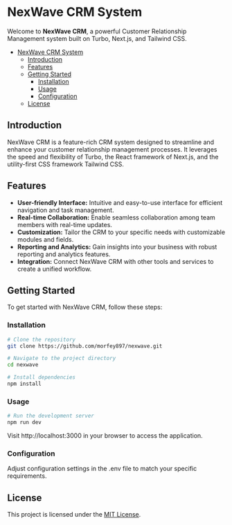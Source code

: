 # NexWave CRM System

Welcome to **NexWave CRM**, a powerful Customer Relationship Management system built on Turbo, Next.js, and Tailwind CSS.

- [NexWave CRM System](#nexwave-crm-system)
  - [Introduction](#introduction)
  - [Features](#features)
  - [Getting Started](#getting-started)
    - [Installation](#installation)
    - [Usage](#usage)
    - [Configuration](#configuration)
  - [License](#license)

## Introduction

NexWave CRM is a feature-rich CRM system designed to streamline and enhance your customer relationship management processes. It leverages the speed and flexibility of Turbo, the React framework of Next.js, and the utility-first CSS framework Tailwind CSS.

## Features

- **User-friendly Interface:** Intuitive and easy-to-use interface for efficient navigation and task management.
- **Real-time Collaboration:** Enable seamless collaboration among team members with real-time updates.
- **Customization:** Tailor the CRM to your specific needs with customizable modules and fields.
- **Reporting and Analytics:** Gain insights into your business with robust reporting and analytics features.
- **Integration:** Connect NexWave CRM with other tools and services to create a unified workflow.

## Getting Started

To get started with NexWave CRM, follow these steps:

### Installation

```bash
# Clone the repository
git clone https://github.com/morfey897/nexwave.git

# Navigate to the project directory
cd nexwave

# Install dependencies
npm install
```

### Usage
```bash
# Run the development server
npm run dev
```
Visit http://localhost:3000 in your browser to access the application.

### Configuration
Adjust configuration settings in the .env file to match your specific requirements.

## License
This project is licensed under the [MIT License](./LICENSE).
